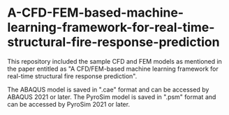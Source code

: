 # A-CFD-FEM-based-machine-learning-framework-for-real-time-structural-fire-response-prediction

This repository included the sample CFD and FEM models as mentioned in the paper entitled as "A CFD/FEM-based machine learning framework for real-time structural fire response prediction". 

The ABAQUS model is saved in ".cae" format and can be accessed by ABAQUS 2021 or later.
The PyroSim model is saved in ".psm" format and can be accessed by PyroSim 2021 or later.
